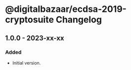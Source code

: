 # @digitalbazaar/ecdsa-2019-cryptosuite Changelog

## 1.0.0 - 2023-xx-xx

### Added
- Initial version.
